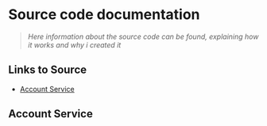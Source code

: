 # Source code documentation
> *Here information about the source code can be found, explaining how it works and why i created it*


## Links to Source
- [Account Service]()


















## Account Service
